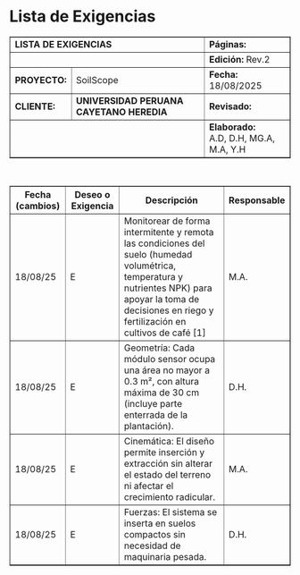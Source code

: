 <h1>Lista de Exigencias</h1>

 <table border="1">
  <tr>
    <td colspan="4"><strong>LISTA DE EXIGENCIAS</strong></td>
    <td><strong>Páginas:</strong></td>
  </tr>
  <tr>
    <td colspan="4" rowspan="1"></td>
    <td><strong>Edición:</strong> Rev.2</td>
  </tr>
  <tr>
    <td><strong>PROYECTO:</strong></td>
    <td colspan="3">SoilScope</td>
    <td><strong>Fecha:</strong> 18/08/2025</td>
  </tr>
  <tr>
    <td><strong>CLIENTE:</strong></td>
    <td colspan="3"><strong>UNIVERSIDAD PERUANA CAYETANO HEREDIA</strong></td>
    <td><strong>Revisado:</strong></td>
  </tr>
  <tr>
    <td colspan="4"></td>
    <td><strong>Elaborado:</strong><br>A.D, D.H, MG.A, M.A, Y.H</td>
  </tr>
</table>

<br>
 <table border="1">
  <thead>
    <tr>
      <th>Fecha (cambios)</th>
      <th>Deseo o Exigencia</th>
      <th>Descripción</th>
      <th>Responsable</th>
    </tr>
  </thead>
  <tbody>
    <tr>
      <td>18/08/25</td>
      <td>E</td>
      <td>Monitorear de forma intermitente y remota las condiciones del suelo (humedad volumétrica, temperatura y nutrientes NPK) para apoyar la toma de decisiones en riego y fertilización en cultivos de café [1] </td>
      <td>M.A.</td>
    </tr>
    <tr>
      <td>18/08/25</td>
      <td>E</td>
      <td>Geometría: 
        Cada módulo sensor ocupa una área no mayor a 0.3 m², con altura  máxima de 30 cm (incluye parte enterrada de la plantación).
      </td>
      <td>D.H.</td>
     </tr>
    <tr>
      <td>18/08/25</td>
      <td>E</td>
      <td>Cinemática:
        El diseño permite inserción y extracción sin alterar el estado del terreno ni afectar el crecimiento radicular.
      </td>
      <td>M.A.</td>
     </tr>
    <tr>
      <td>18/08/25</td>
      <td>E</td>
      <td>Fuerzas: El sistema se inserta en suelos compactos sin necesidad de maquinaria pesada. </td>
      <td>D.H.</td>
    </tr>
      
